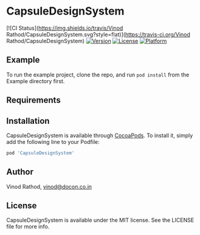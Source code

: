 # CapsuleDesignSystem

[![CI Status](https://img.shields.io/travis/Vinod Rathod/CapsuleDesignSystem.svg?style=flat)](https://travis-ci.org/Vinod Rathod/CapsuleDesignSystem)
[![Version](https://img.shields.io/cocoapods/v/CapsuleDesignSystem.svg?style=flat)](https://cocoapods.org/pods/CapsuleDesignSystem)
[![License](https://img.shields.io/cocoapods/l/CapsuleDesignSystem.svg?style=flat)](https://cocoapods.org/pods/CapsuleDesignSystem)
[![Platform](https://img.shields.io/cocoapods/p/CapsuleDesignSystem.svg?style=flat)](https://cocoapods.org/pods/CapsuleDesignSystem)

## Example

To run the example project, clone the repo, and run `pod install` from the Example directory first.

## Requirements

## Installation

CapsuleDesignSystem is available through [CocoaPods](https://cocoapods.org). To install
it, simply add the following line to your Podfile:

```ruby
pod 'CapsuleDesignSystem'
```

## Author

Vinod Rathod, vinod@docon.co.in

## License

CapsuleDesignSystem is available under the MIT license. See the LICENSE file for more info.
